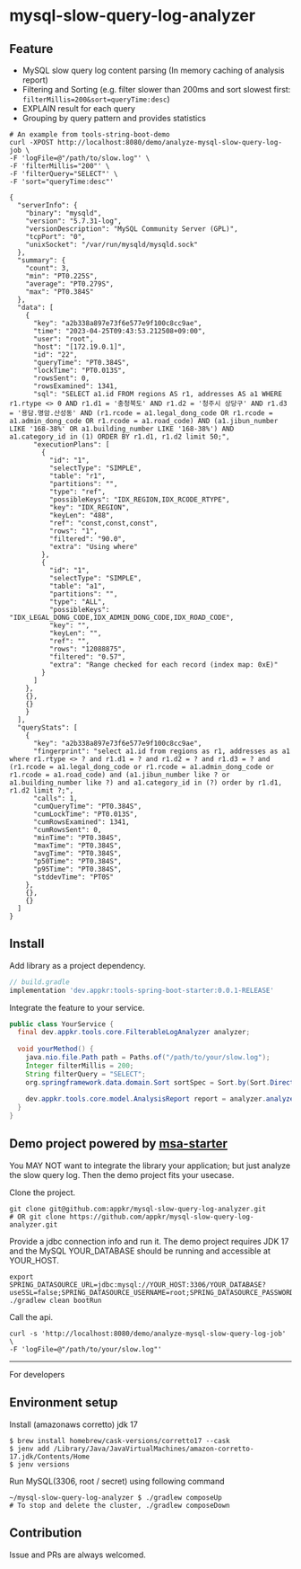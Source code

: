 # mysql-slow-query-log-analyzer

## Feature

- MySQL slow query log content parsing (In memory caching of analysis report)
- Filtering and Sorting (e.g. filter slower than 200ms and sort slowest first: `filterMillis=200&sort=queryTime:desc`)
- EXPLAIN result for each query
- Grouping by query pattern and provides statistics

```shell
# An example from tools-string-boot-demo
curl -XPOST http://localhost:8080/demo/analyze-mysql-slow-query-log-job \
-F 'logFile=@"/path/to/slow.log"' \
-F 'filterMillis="200"' \
-F 'filterQuery="SELECT"' \
-F 'sort="queryTime:desc"'

{
  "serverInfo": {
    "binary": "mysqld",
    "version": "5.7.31-log",
    "versionDescription": "MySQL Community Server (GPL)",
    "tcpPort": "0",
    "unixSocket": "/var/run/mysqld/mysqld.sock"
  },
  "summary": {
    "count": 3,
    "min": "PT0.225S",
    "average": "PT0.279S",
    "max": "PT0.384S"
  },
  "data": [
    {
      "key": "a2b338a897e73f6e577e9f100c8cc9ae",
      "time": "2023-04-25T09:43:53.212508+09:00",
      "user": "root",
      "host": "[172.19.0.1]",
      "id": "22",
      "queryTime": "PT0.384S",
      "lockTime": "PT0.013S",
      "rowsSent": 0,
      "rowsExamined": 1341,
      "sql": "SELECT a1.id FROM regions AS r1, addresses AS a1 WHERE r1.rtype <> 0 AND r1.d1 = '충청북도' AND r1.d2 = '청주시 상당구' AND r1.d3 = '용담.명암.산성동' AND (r1.rcode = a1.legal_dong_code OR r1.rcode = a1.admin_dong_code OR r1.rcode = a1.road_code) AND (a1.jibun_number LIKE '168-38%' OR a1.building_number LIKE '168-38%') AND a1.category_id in (1) ORDER BY r1.d1, r1.d2 limit 50;",
      "executionPlans": [
        {
          "id": "1",
          "selectType": "SIMPLE",
          "table": "r1",
          "partitions": "",
          "type": "ref",
          "possibleKeys": "IDX_REGION,IDX_RCODE_RTYPE",
          "key": "IDX_REGION",
          "keyLen": "488",
          "ref": "const,const,const",
          "rows": "1",
          "filtered": "90.0",
          "extra": "Using where"
        },
        {
          "id": "1",
          "selectType": "SIMPLE",
          "table": "a1",
          "partitions": "",
          "type": "ALL",
          "possibleKeys": "IDX_LEGAL_DONG_CODE,IDX_ADMIN_DONG_CODE,IDX_ROAD_CODE",
          "key": "",
          "keyLen": "",
          "ref": "",
          "rows": "12088875",
          "filtered": "0.57",
          "extra": "Range checked for each record (index map: 0xE)"
        }
      ]
    },
    {},
    {}
    }
  ],
  "queryStats": [
    {
      "key": "a2b338a897e73f6e577e9f100c8cc9ae",
      "fingerprint": "select a1.id from regions as r1, addresses as a1 where r1.rtype <> ? and r1.d1 = ? and r1.d2 = ? and r1.d3 = ? and (r1.rcode = a1.legal_dong_code or r1.rcode = a1.admin_dong_code or r1.rcode = a1.road_code) and (a1.jibun_number like ? or a1.building_number like ?) and a1.category_id in (?) order by r1.d1, r1.d2 limit ?;",
      "calls": 1,
      "cumQueryTime": "PT0.384S",
      "cumLockTime": "PT0.013S",
      "cumRowsExamined": 1341,
      "cumRowsSent": 0,
      "minTime": "PT0.384S",
      "maxTime": "PT0.384S",
      "avgTime": "PT0.384S",
      "p50Time": "PT0.384S",
      "p95Time": "PT0.384S",
      "stddevTime": "PT0S"
    },
    {},
    {}
  ]
}
```

## Install

Add library as a project dependency.

```groovy
// build.gradle
implementation 'dev.appkr:tools-spring-boot-starter:0.0.1-RELEASE'
```

Integrate the feature to your service.

```java
public class YourService {
  final dev.appkr.tools.core.FilterableLogAnalyzer analyzer;
  
  void yourMethod() {
    java.nio.file.Path path = Paths.of("/path/to/your/slow.log");
    Integer filterMillis = 200;
    String filterQuery = "SELECT";
    org.springframework.data.domain.Sort sortSpec = Sort.by(Sort.Direction.DESC, "queryTime");
    
    dev.appkr.tools.core.model.AnalysisReport report = analyzer.analyze(path, filterMillis, filterQuery, sortSpec);
  }
}
```

## Demo project powered by [msa-starter](https://github.com/appkr/msa-starter)

You MAY NOT want to integrate the library your application; but just analyze the slow query log. Then the demo project fits your usecase.

Clone the project.

```shell
git clone git@github.com:appkr/mysql-slow-query-log-analyzer.git
# OR git clone https://github.com/appkr/mysql-slow-query-log-analyzer.git
```

Provide a jdbc connection info and run it. The demo project requires JDK 17 and the MySQL YOUR_DATABASE should be running and accessible at YOUR_HOST.

```shell
export SPRING_DATASOURCE_URL=jdbc:mysql://YOUR_HOST:3306/YOUR_DATABASE?useSSL=false;SPRING_DATASOURCE_USERNAME=root;SPRING_DATASOURCE_PASSWORD=root
./gradlew clean bootRun
```

Call the api.

```shell
curl -s 'http://localhost:8080/demo/analyze-mysql-slow-query-log-job' \
-F 'logFile=@"/path/to/your/slow.log"'
```

---

For developers

## Environment setup

Install (amazonaws corretto) jdk 17
```shell
$ brew install homebrew/cask-versions/corretto17 --cask
$ jenv add /Library/Java/JavaVirtualMachines/amazon-corretto-17.jdk/Contents/Home
$ jenv versions
```

Run MySQL(3306, root / secret) using following command
```shell
~/mysql-slow-query-log-analyzer $ ./gradlew composeUp
# To stop and delete the cluster, ./gradlew composeDown
```

## Contribution

Issue and PRs are always welcomed.
